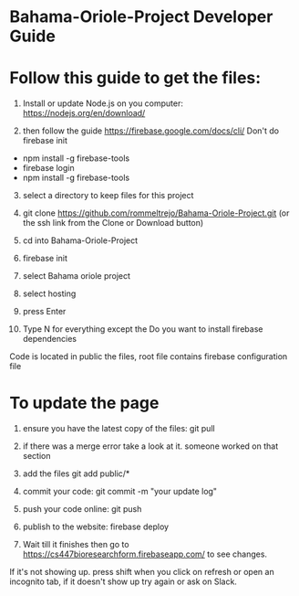 # Bahama-Oriole-Project Developer Guide

# Follow this guide to get the files:
1. Install or update Node.js on you computer: https://nodejs.org/en/download/

2. then follow the guide https://firebase.google.com/docs/cli/ Don't do firebase init
 * npm install -g firebase-tools
 * firebase login
 * npm install -g firebase-tools

3. select a directory to keep files for this project

4. git clone https://github.com/rommeltrejo/Bahama-Oriole-Project.git (or the ssh link from the Clone or Download button)

5. cd into Bahama-Oriole-Project

6. firebase init

7. select Bahama oriole project

8. select hosting

9. press Enter

10. Type N for everything except the Do you want to install firebase dependencies

  Code is located in public the files, root file contains firebase configuration file

# To update the page 
1. ensure you have the latest copy of the files: git pull

2. if there was a merge error take a look at it. someone worked on that section

3. add the files git add public/* 

4. commit your code: git commit -m "your update log"

5. push your code online: git push

6. publish to the website: firebase deploy

7. Wait till it finishes then go to https://cs447bioresearchform.firebaseapp.com/ to see changes.

  If it's not showing up. press shift when you click on refresh or open an incognito tab, if it doesn't show up try again or ask on Slack.







